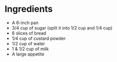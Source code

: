 # Ingredients
- A 6-inch pan
- 3/4 cup of sugar (split it into 1/2 cup and 1/4 cup)
- 6 slices of bread
- 1/4 cup of custard powder
- 1/2 cup of water
- 1 & 1/2 cup of milk
- A large appetite